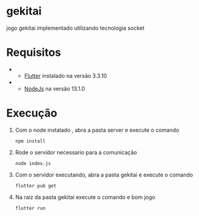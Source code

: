 # gekitai
jogo gekitai implementado utilizando tecnologia socket


# Requisitos 
 * - [Flutter](https://docs.flutter.dev/get-started/install) instalado na versão 3.3.10
 * - [NodeJs](https://nodejs.org/en/) na versão 13.1.0


# Execução 
1. Com o node instalado , abra  a pasta server e execute o comando 
    ```
    npm install 
    ```
2. Rode o servidor necessario para a comunicação 
   ~~~ 
   node index.js
    ~~~
3. Com o servidor executando, abra a pasta gekitai e execute o comando 
   ~~~ 
   flutter pub get
   ~~~

4. Na raiz da pasta gekitai execute o comando e bom jogo
   ~~~
   flutter run
   
